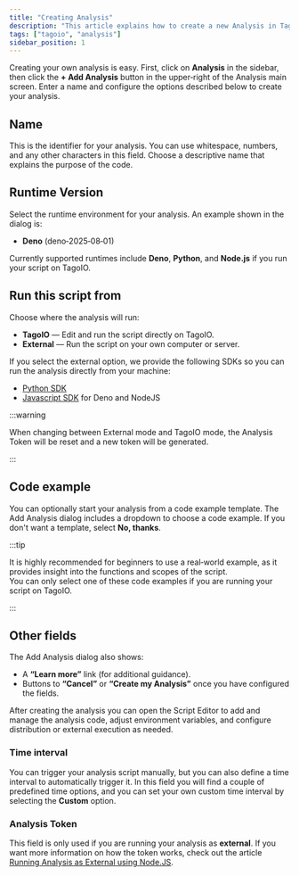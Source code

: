 ```yaml
---
title: "Creating Analysis"
description: "This article explains how to create a new Analysis in TagoIO, including the fields in the Add Analysis dialog and the options for runtime and execution environment."
tags: ["tagoio", "analysis"]
sidebar_position: 1
---
```

Creating your own analysis is easy. First, click on **Analysis** in the sidebar, then click the **+ Add Analysis** button in the upper‑right of the Analysis main screen. Enter a name and configure the options described below to create your analysis.

<!-- Image placeholder removed for build -->

## Name
This is the identifier for your analysis. You can use whitespace, numbers, and any other characters in this field. Choose a descriptive name that explains the purpose of the code.

## Runtime Version
Select the runtime environment for your analysis. An example shown in the dialog is:
- **Deno** (deno‑2025‑08‑01)

Currently supported runtimes include **Deno**, **Python**, and **Node.js** if you run your script on TagoIO.  


## Run this script from
Choose where the analysis will run:
- **TagoIO** — Edit and run the script directly on TagoIO.
- **External** — Run the script on your own computer or server.

If you select the external option, we provide the following SDKs so you can run the analysis directly from your machine:

- [Python SDK](/docs/tagoio/sdk/python-sdk)
- [Javascript SDK](/docs/tagoio/sdk/nodejs-sdk) for Deno and NodeJS

:::warning

When changing between External mode and TagoIO mode, the Analysis Token will be reset and a new token will be generated.

:::

## Code example
You can optionally start your analysis from a code example template. The Add Analysis dialog includes a dropdown to choose a code example. If you don't want a template, select **No, thanks**.

:::tip

It is highly recommended for beginners to use a real‑world example, as it provides insight into the functions and scopes of the script.  
You can only select one of these code examples if you are running your script on TagoIO.

:::

## Other fields
The Add Analysis dialog also shows:
- A **“Learn more”** link (for additional guidance).
- Buttons to **“Cancel”** or **“Create my Analysis”** once you have configured the fields.

After creating the analysis you can open the Script Editor to add and manage the analysis code, adjust environment variables, and configure distribution or external execution as needed.

### Time interval
You can trigger your analysis script manually, but you can also define a time interval to automatically trigger it. In this field you will find a couple of predefined time options, and you can set your own custom time interval by selecting the **Custom** option.

### Analysis Token
This field is only used if you are running your analysis as **external**. If you want more information on how the token works, check out the article  
[Running Analysis as External using Node.JS](/docs/tagoio/analysis/running-analysis-as-external-using-nodejs).
